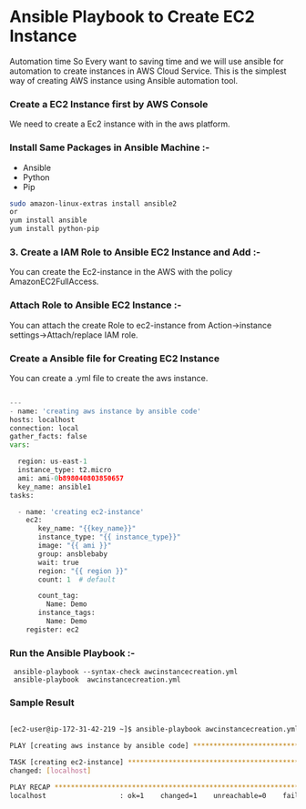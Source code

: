 # Ansible Playbook to Create EC2 Instance

 Automation time So Every want to saving  time and we will use ansible for automation to create instances in AWS Cloud Service.
 This is the simplest way of creating AWS instance using Ansible automation tool.

### Create a EC2 Instance first by AWS Console

We need to create a Ec2 instance with in the aws platform.

### Install Same Packages in Ansible Machine :-
- Ansible
- Python
- Pip

```bash
sudo amazon-linux-extras install ansible2
or
yum install ansible
yum install python-pip

```

### 3. Create a IAM Role to Ansible EC2 Instance and Add :-

You can create the Ec2-instance in the AWS with the policy AmazonEC2FullAccess.

### Attach Role to Ansible EC2 Instance :-
 You can attach the create Role to ec2-instance from Action->instance settings->Attach/replace IAM role.
###  Create a Ansible file for Creating EC2 Instance 

   You can create a .yml file to create the aws instance.
   
   ```python
   
   ---
 - name: 'creating aws instance by ansible code'
   hosts: localhost 
   connection: local
   gather_facts: false
   vars:

     region: us-east-1
     instance_type: t2.micro
     ami: ami-0b898040803850657
     key_name: ansible1
   tasks:

     - name: 'creating ec2-instance'
       ec2:
          key_name: "{{key_name}}"
          instance_type: "{{ instance_type}}"
          image: "{{ ami }}"
          group: ansblebaby
          wait: true
          region: "{{ region }}"
          count: 1  # default

          count_tag:
            Name: Demo
          instance_tags:
            Name: Demo
       register: ec2

```

### Run the Ansible Playbook :-

```
 ansible-playbook --syntax-check awcinstancecreation.yml
 ansible-playbook  awcinstancecreation.yml
``` 

### Sample Result

```bash

[ec2-user@ip-172-31-42-219 ~]$ ansible-playbook awcinstancecreation.yml

PLAY [creating aws instance by ansible code] ************************************************************************************************************************************************************************************************

TASK [creating ec2-instance] ****************************************************************************************************************************************************************************************************************
changed: [localhost]

PLAY RECAP **********************************************************************************************************************************************************************************************************************************
localhost                  : ok=1    changed=1    unreachable=0    failed=0
```

